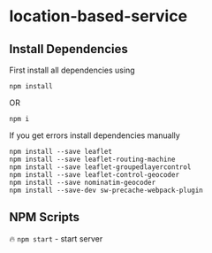 # location-based-service

## Install Dependencies

First install all dependencies using
```
npm install
```
OR
```
npm i
```

If you get errors install dependencies manually
```
npm install --save leaflet
npm install --save leaflet-routing-machine
npm install --save leaflet-groupedlayercontrol
npm install --save leaflet-control-geocoder
npm install --save nominatim-geocoder
npm install --save-dev sw-precache-webpack-plugin
```

## NPM Scripts

🔥 `npm start` - start server

